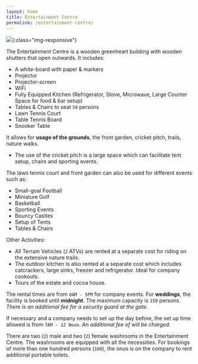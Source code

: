 ```yaml
---
layout: home
title: Entertainment Centre
permalink: /entertainment-centre/
---
```


![](https://lh3.googleusercontent.com/J-TeHnFoxmynDaORk_YtLB-2_QmDI4p8NzKdLz8_rvO5SxoRqnJIlVw7wA-YXToIjTituVMVkVgyMeay2-yL9UaOb-H0wv1SkWAI5otyem1SVVDhS8L7Bn8Se8Pe-D0AmoOq8lQqneuL8Uj-SaEfeHDOnC2-OYYmTgnHNr-em0pixNT29L-h_hs9am0yOoE3VOngqIxXFeYJImC8Zff9IqCcm9fb3naFn8-hS3Nodq_ei3DSpF5puAJPBJKksILriE0GDRWoc4KtIOozn32Tl_n-dTAZgEtL5hBuN3LSFBeH4DMdv9rEUASzel5w1blDCuViEhj9a1d-MMyoZSjw_yWLoDW0ju0g3lOtjk6rdRUI7jrOBWepZPU5WKUa1DadHcR-FnbZiHc85q--5vQhbik1sqfRv_ugFh5pz8UFrO8gPpB6qayk8Kb6E5b5UHNdNhieFfopKUGsIYxfo40kO8zl3sa8t6GdVLSrEHMRUNd5T4UvSite1fL24gC3orQrrQFcx4-4xuQAhjiBhMVjCVVPLX-GX_w9AVyEbxG2iThW9Pgl6yuL6T2aRYyeK4JJxOLPIuPgQgHl_jKZ-afI2PnKyHFOwoGFH9Gy36oU6Fk2c-M0hyxbV9eLNDoybd2_89PABdS9aOlqYrE4OhNt_ohSOaxARsXVeU4pIVMwGBaCWosEXHIPxmuY=w955-h716-no){:class="img-responsive"}

The Entertainment Centre is a wooden greenheart building with wooden shutters that open outwards. It includes:
- A white-board with paper & markers
- Projector
- Projector-screen
- WiFi
- Fully Equipped Kitchen (Refrigerator, Stove, Microwave, Large Counter Space for food & bar setup)
- Tables & Chairs to seat `50` persons
- Lawn Tennis Court
- Table Tennis Board
- Snooker Table

It allows for **usage of the grounds**, the front garden, cricket pitch, trails, nature walks.
- The use of the cricket pitch is a large space which can facilitate tent setup, chairs and sporting events.

The lawn tennis court and front garden can also be used for different events such as: 
- Small-goal Football
- Miniature Golf
- Basketball
- Sporting Events
- Bouncy Castles
- Setup of Tents
- Tables & Chairs

Other Activities:
- All Terrain Vehicles (`2` ATVs) are rented at a separate cost for riding on the extensive nature trails.
- The outdoor kitchen is also rented at a separate cost which includes catcrackers, large sinks, freezer and refrigerator. Ideal for company cookouts.
- Tours of the estate and cocoa house.

The rental times are from `8AM - 5PM` for company events. For **weddings**, the facility is booked until **midnight**. The maximum capacity is `150` persons. *There is an additional fee for a security guard at the gate.*

If necessary and a company needs to set up the day before, the set up time allowed is from `7AM - 12 Noon`. *An additional fee of will be charged.*

There are two (`2`) male and two (`2`) female washrooms in the Entertainment Centre. The washrooms are equipped with all the necessities. For bookings of more than one hundred persons (`100`), the onus is on the company to rent additional portable toilets.